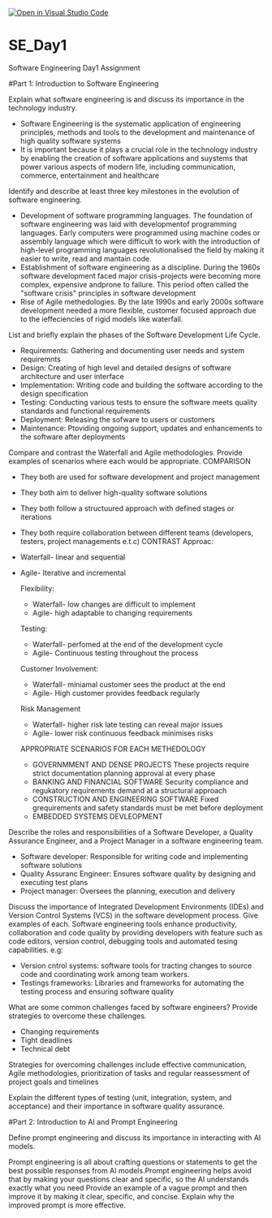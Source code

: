 [![Open in Visual Studio Code](https://classroom.github.com/assets/open-in-vscode-2e0aaae1b6195c2367325f4f02e2d04e9abb55f0b24a779b69b11b9e10269abc.svg)](https://classroom.github.com/online_ide?assignment_repo_id=15540603&assignment_repo_type=AssignmentRepo)
# SE_Day1
Software Engineering Day1 Assignment

#Part 1: Introduction to Software Engineering

Explain what software engineering is and discuss its importance in the technology industry.
- Software Engineering is the systematic application of engineering principles, methods and tools to the development and maintenance of high quality software systems
- It is important because it plays a crucial role in the technology industry by enabling the creation of software applications and suystems that power various aspects of modern life, including communication, commerce, entertainment and healthcare 

Identify and describe at least three key milestones in the evolution of software engineering.
- Development of software programming languages. The foundation of software engineering was laid with developmentof programming languages. Early computers were programmed using machine codes or assembly language which were difficult to work with the introduction of high-level programming languages revolutionalised the field by making it easier to write, read and mantain code.
- Establishment of software engineering as a discipline. During the 1960s software development faced major crisis-projects were becoming more complex, expensive andprone to failure. This period often called the "software crisis" principles in software development
- Rise of Agile methedologies. By the late 1990s and early 2000s software development needed a more flexible, customer focused approach due to the ieffeciencies of rigid models like waterfall.

List and briefly explain the phases of the Software Development Life Cycle.
- Requirements: Gathering and documenting user needs and system requiremnts
- Design: Creating of high level and detailed designs of software architecture and user interface
- Implementation: Writing code and building the software according to the design specification
- Testing: Conducting various tests to ensure the software meets quality standards and functional requirements
- Deployment: Releasing the sofware to users or customers
- Maintenance: Ptoviding ongoing support, updates and enhancements to the software after deployments 

Compare and contrast the Waterfall and Agile methodologies. Provide examples of scenarios where each would be appropriate.
COMPARISON
- They both are used for software development and project management
- They both aim to deliver high-quality software solutions
- They both follow a structuured approach with defined stages or iterations
- They both require collaboration between different teams (developers, testers, project managements e.t.c)
CONTRAST
Approac:
- Waterfall- linear and sequential
- Agile- Iterative and incremental

  Flexibility:
  - Waterfall- low changes are difficult to implement
  -  Agile- high adaptable to changing requirements

  Testing:
  - Waterfall- perfomed at the end of the development cycle
  -  Agile- Continuous testing throughout the process

  Customer Involvement:
  - Waterfall- miniamal customer sees the product at the end
  -  Agile- High  customer provides feedback regularly

  Risk Management
  - Waterfall- higher risk late testing can reveal major issues
  -  Agile- lower risk continuous feedback minimises risks

    APPROPRIATE SCENARIOS FOR EACH METHEDOLOGY
  - GOVERNMMENT AND DENSE PROJECTS
    These projects require strict documentation planning approval at every phase
  - BANKING AND FINANCIAL SOFTWARE
    Security compliance and regukatory requirements demand at a structural approach
  - CONSTRUCTION AND ENGINEERING  SOFTWARE
    Fixed grequirements and safety standards must be met before deployment
  - EMBEDDED SYSTEMS DEVLEOPMENT
 
Describe the roles and responsibilities of a Software Developer, a Quality Assurance Engineer, and a Project Manager in a software engineering team.
- Software developer: Responsible for writing code and implementing software solutions
- Quality Assuranc Engineer: Ensures software quality by designing and executing test plans
- Project manager: Oversees the planning, execution and delivery

Discuss the importance of Integrated Development Environments (IDEs) and Version Control Systems (VCS) in the software development process. Give examples of each.
Software engineering tools enhance productivity, collaboration and code quality by providing developers with feature such as code editors, version control, debugging tools and automated tesing capabilities. e.g:
- Version cntrol systems: software tools for tracting changes to source code and coordinating work among team workers.
- Testings frameworks: Libraries and frameworks for automating the testing process and ensuring software quality

What are some common challenges faced by software engineers? Provide strategies to overcome these challenges.
- Changing requirements
- Tight deadlines
- Technical debt

Strategies for overcoming challenges include effective communication, Agile methodologies, prioritization of tasks and regular reassessment of project goals and timelines 

Explain the different types of testing (unit, integration, system, and acceptance) and their importance in software quality assurance.


#Part 2: Introduction to AI and Prompt Engineering


Define prompt engineering and discuss its importance in interacting with AI models.

Prompt engineering is all about crafting questions or statements to get the best possible responses from AI models.Prompt engineering helps avoid that by making your questions clear and specific, so the AI understands exactly what you need
Provide an example of a vague prompt and then improve it by making it clear, specific, and concise. Explain why the improved prompt is more effective.

